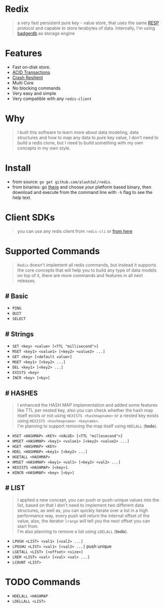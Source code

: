 Redix
=======
> a very fast persistent pure key - value store, that uses the same [RESP](https://redis.io/topics/protocol) protocol and capable to store terabytes of data.
> Internally, I'm using [badgerdb](https://github.com/dgraph-io/badger) as storage engine 

Features
=========
- Fast on-disk store.
- [ACID Transactions](https://blog.dgraph.io/post/badger-txn/)
- [Crash Resilient](https://blog.dgraph.io/post/alice/)
- Multi Core
- No blocking commands
- Very easy and simple
- Very compatible with any `redis-client`

Why
===
> I built this software to learn more about data modeling, data structures and how to map any data to pure key value, I don't need to build a redis clone, but I need to build something with my own concepts in my own style.

Install
=======
- from source: `go get github.com/alash3al/redix`.
- from binaries: go [there](https://github.com/alash3al/redix/releases) and choose your platform based binary, then download and execute from the command line with `-h` flag to see the help text.

Client SDKs
===========
> you can use any redis client from `redis-cli` or [from here](https://redis.io/clients)

Supported Commands
===================
> `Redix` doesn't implement all redis commands, but instead it supports the core concepts that will help you to build any type of data models on top of it, there are more commands and features in all next releases.

## # Basic
- `PING`
- `QUIT`
- `SELECT`

## # Strings
- `SET <key> <value> [<TTL "millisecond">]`
- `MSET <key1> <value1> [<key2> <value2> ...]`
- `GET <key> [<default value>]`
- `MGET <key1> [<key2> ...]`
- `DEL <key1> [<key2> ...]`
- `EXISTS <key>`
- `INCR <key> [<by>]`

## # HASHES
> I enhanced the HASH MAP implementation and added some features like TTL per nested key,
> also you can check whether the hash map itself exists or not using `HEXISTS <hashmapname>` or a nested key 
> exists using `HEXISTS <hashmapname> <keyname>`.  
> I'm planning to support removing the map itself using `HDELALL` (**todo**).

- `HSET <HASHMAP> <KEY> <VALUE> [<TTL "millesecond">]`
- `HMSET <HASHMAP> <key1> <value1> [<key2> <value2> ...]`
- `HGET <HASHMAP> <KEY>`
- `HDEL <HASHMAP> <key1> [<key2> ...]`
- `HGETALL <HASHMAP>`
- `HMSET <HASHMAP> <key1> <val1> [<key2> <val2> ...]`
- `HEXISTS <HASHMAP> [<key>]`.
- `HINCR <HASHMAP> <key> [<by>]`

## # LIST
> I applied a new concept, you can push or push-unique values into the list,
>  based on that I don't need to implement two different data structures, 
> as well as, you can quickly iterate over a list in a high performance way,
> every push will return the internal offset of the value, also, the iterator `lrange`
> will tell you the next offset you can start from.  
> I'm also planning to remove a list using `LDELALL` (**todo**).

- `LPUSH <LIST> <val1> [<val2> ...]`
- `LPUSHU <LIST> <val1> [<val2> ...]` push unique
- `LGETALL <LIST> [<offset> <size>]`
- `LREM <LIST> <val> [<val> <val> ...]`
- `LCOUNT <LIST>`


TODO Commands
=============
- `HDELALL <HASHMAP`
- `LDELLALL <LIST>`

